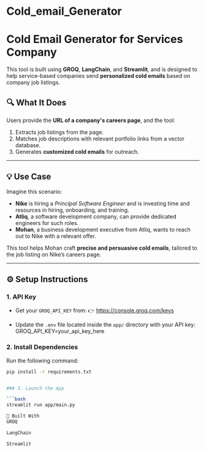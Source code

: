 # Cold_email_Generator

# Cold Email Generator for Services Company

This tool is built using **GROQ**, **LangChain**, and **Streamlit**, and is designed to help service-based companies send **personalized cold emails** based on company job listings.

## 🔍 What It Does

Users provide the **URL of a company's careers page**, and the tool:

1. Extracts job listings from the page.
2. Matches job descriptions with relevant portfolio links from a vector database.
3. Generates **customized cold emails** for outreach.

---

## 💡 Use Case

Imagine this scenario:

- **Nike** is hiring a *Principal Software Engineer* and is investing time and resources in hiring, onboarding, and training.
- **Atliq**, a software development company, can provide dedicated engineers for such roles.
- **Mohan**, a business development executive from Atliq, wants to reach out to Nike with a relevant offer.

This tool helps Mohan craft **precise and persuasive cold emails**, tailored to the job listing on Nike’s careers page.

---

## ⚙️ Setup Instructions

### 1. API Key
- Get your `GROQ_API_KEY` from:
  👉 https://console.groq.com/keys

- Update the `.env` file located inside the `app/` directory with your API key: GROQ_API_KEY=your_api_key_here


### 2. Install Dependencies

Run the following command:

```bash
pip install -r requirements.txt


### 3. Launch the App

```bash
streamlit run app/main.py

🧠 Built With
GROQ

LangChain

Streamlit


